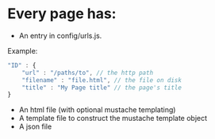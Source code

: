 # Every page has:
- An entry in config/urls.js.

 Example:

```javascript
"ID" : {
    "url" : "/paths/to", // the http path
    "filename" : "file.html", // the file on disk
    "title" : "My Page title" // the page's title
}
```

- An html file (with optional mustache templating)
- A template file to construct the mustache template object
- A json file
    